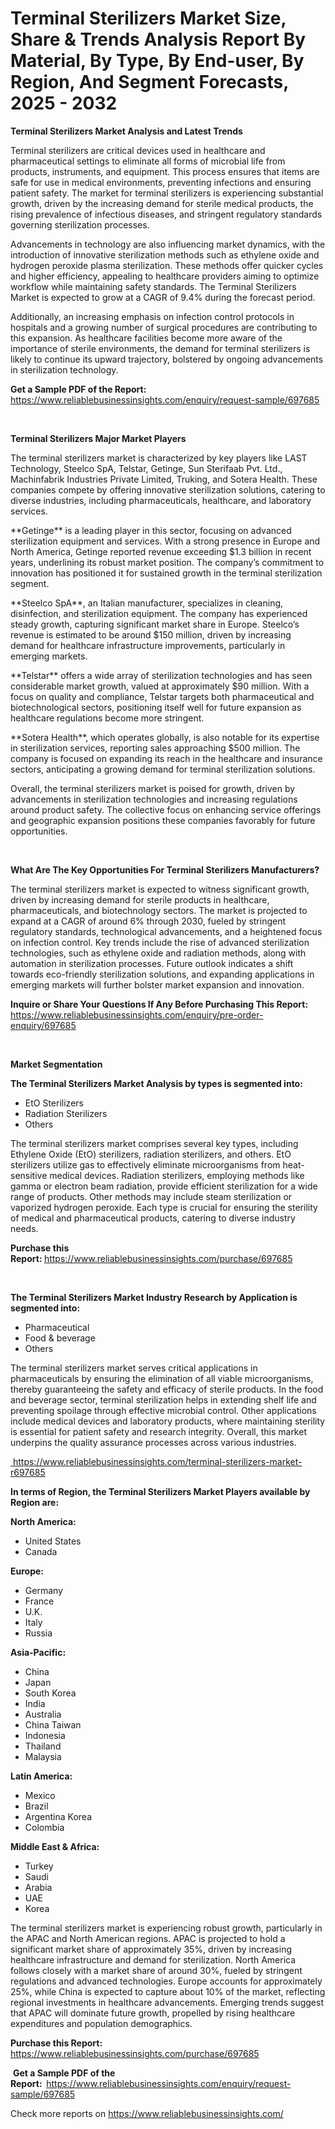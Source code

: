 <p><h1>Terminal Sterilizers Market Size, Share & Trends Analysis Report By Material, By Type, By End-user, By Region, And Segment Forecasts, 2025 - 2032</h1></p><p><strong>Terminal Sterilizers Market Analysis and Latest Trends</strong></p>
<p><p>Terminal sterilizers are critical devices used in healthcare and pharmaceutical settings to eliminate all forms of microbial life from products, instruments, and equipment. This process ensures that items are safe for use in medical environments, preventing infections and ensuring patient safety. The market for terminal sterilizers is experiencing substantial growth, driven by the increasing demand for sterile medical products, the rising prevalence of infectious diseases, and stringent regulatory standards governing sterilization processes.</p><p>Advancements in technology are also influencing market dynamics, with the introduction of innovative sterilization methods such as ethylene oxide and hydrogen peroxide plasma sterilization. These methods offer quicker cycles and higher efficiency, appealing to healthcare providers aiming to optimize workflow while maintaining safety standards. The Terminal Sterilizers Market is expected to grow at a CAGR of 9.4% during the forecast period. </p><p>Additionally, an increasing emphasis on infection control protocols in hospitals and a growing number of surgical procedures are contributing to this expansion. As healthcare facilities become more aware of the importance of sterile environments, the demand for terminal sterilizers is likely to continue its upward trajectory, bolstered by ongoing advancements in sterilization technology.</p></p>
<p><strong>Get a Sample PDF of the Report:&nbsp;</strong> <a href="https://www.reliablebusinessinsights.com/enquiry/request-sample/697685?utm_campaign=2757&utm_medium=2&utm_source=Github&utm_content=ia&utm_term=08042025&utm_id=terminal-sterilizers">https://www.reliablebusinessinsights.com/enquiry/request-sample/697685</a></p>
<p>&nbsp;</p>
<p><strong>Terminal Sterilizers Major Market Players</strong></p>
<p><p>The terminal sterilizers market is characterized by key players like LAST Technology, Steelco SpA, Telstar, Getinge, Sun Sterifaab Pvt. Ltd., Machinfabrik Industries Private Limited, Truking, and Sotera Health. These companies compete by offering innovative sterilization solutions, catering to diverse industries, including pharmaceuticals, healthcare, and laboratory services.</p><p>**Getinge** is a leading player in this sector, focusing on advanced sterilization equipment and services. With a strong presence in Europe and North America, Getinge reported revenue exceeding $1.3 billion in recent years, underlining its robust market position. The company’s commitment to innovation has positioned it for sustained growth in the terminal sterilization segment.</p><p>**Steelco SpA**, an Italian manufacturer, specializes in cleaning, disinfection, and sterilization equipment. The company has experienced steady growth, capturing significant market share in Europe. Steelco’s revenue is estimated to be around $150 million, driven by increasing demand for healthcare infrastructure improvements, particularly in emerging markets.</p><p>**Telstar** offers a wide array of sterilization technologies and has seen considerable market growth, valued at approximately $90 million. With a focus on quality and compliance, Telstar targets both pharmaceutical and biotechnological sectors, positioning itself well for future expansion as healthcare regulations become more stringent.</p><p>**Sotera Health**, which operates globally, is also notable for its expertise in sterilization services, reporting sales approaching $500 million. The company is focused on expanding its reach in the healthcare and insurance sectors, anticipating a growing demand for terminal sterilization solutions.</p><p>Overall, the terminal sterilizers market is poised for growth, driven by advancements in sterilization technologies and increasing regulations around product safety. The collective focus on enhancing service offerings and geographic expansion positions these companies favorably for future opportunities.</p></p>
<p>&nbsp;</p>
<p><strong>What Are The Key Opportunities For Terminal Sterilizers Manufacturers?</strong></p>
<p><p>The terminal sterilizers market is expected to witness significant growth, driven by increasing demand for sterile products in healthcare, pharmaceuticals, and biotechnology sectors. The market is projected to expand at a CAGR of around 6% through 2030, fueled by stringent regulatory standards, technological advancements, and a heightened focus on infection control. Key trends include the rise of advanced sterilization technologies, such as ethylene oxide and radiation methods, along with automation in sterilization processes. Future outlook indicates a shift towards eco-friendly sterilization solutions, and expanding applications in emerging markets will further bolster market expansion and innovation.</p></p>
<p><strong>Inquire or Share Your Questions If Any Before Purchasing This Report:</strong> <a href="https://www.reliablebusinessinsights.com/enquiry/pre-order-enquiry/697685?utm_campaign=2757&utm_medium=2&utm_source=Github&utm_content=ia&utm_term=08042025&utm_id=terminal-sterilizers">https://www.reliablebusinessinsights.com/enquiry/pre-order-enquiry/697685</a></p>
<p>&nbsp;</p>
<p><strong>Market Segmentation</strong></p>
<p><strong>The Terminal Sterilizers Market Analysis by types is segmented into:</strong></p>
<p><ul><li>EtO Sterilizers</li><li>Radiation Sterilizers</li><li>Others</li></ul></p>
<p><p>The terminal sterilizers market comprises several key types, including Ethylene Oxide (EtO) sterilizers, radiation sterilizers, and others. EtO sterilizers utilize gas to effectively eliminate microorganisms from heat-sensitive medical devices. Radiation sterilizers, employing methods like gamma or electron beam radiation, provide efficient sterilization for a wide range of products. Other methods may include steam sterilization or vaporized hydrogen peroxide. Each type is crucial for ensuring the sterility of medical and pharmaceutical products, catering to diverse industry needs.</p></p>
<p><strong>Purchase this Report:&nbsp;</strong><a href="https://www.reliablebusinessinsights.com/purchase/697685?utm_campaign=2757&utm_medium=2&utm_source=Github&utm_content=ia&utm_term=08042025&utm_id=terminal-sterilizers">https://www.reliablebusinessinsights.com/purchase/697685</a></p>
<p>&nbsp;</p>
<p><strong>The Terminal Sterilizers Market Industry Research by Application is segmented into:</strong></p>
<p><ul><li>Pharmaceutical</li><li>Food & beverage</li><li>Others</li></ul></p>
<p><p>The terminal sterilizers market serves critical applications in pharmaceuticals by ensuring the elimination of all viable microorganisms, thereby guaranteeing the safety and efficacy of sterile products. In the food and beverage sector, terminal sterilization helps in extending shelf life and preventing spoilage through effective microbial control. Other applications include medical devices and laboratory products, where maintaining sterility is essential for patient safety and research integrity. Overall, this market underpins the quality assurance processes across various industries.</p></p>
<p><a href="https://www.reliablebusinessinsights.com/terminal-sterilizers-market-r697685?utm_campaign=2757&utm_medium=2&utm_source=Github&utm_content=ia&utm_term=08042025&utm_id=terminal-sterilizers">&nbsp;https://www.reliablebusinessinsights.com/terminal-sterilizers-market-r697685</a></p>
<p><strong>In terms of Region, the Terminal Sterilizers Market Players available by Region are:</strong></p>
<p>
    <p> <strong> North America: </strong>
        <ul>
            <li>United States</li>
            <li>Canada</li>
        </ul>
        </p> 
    <p> <strong> Europe: </strong>
        <ul>
            <li>Germany</li>
            <li>France</li>
            <li>U.K.</li>
            <li>Italy</li>
            <li>Russia</li>
        </ul>
        </p> 
    <p> <strong> Asia-Pacific: </strong>
        <ul>
            <li>China</li>
            <li>Japan</li>
            <li>South Korea</li>
            <li>India</li>
            <li>Australia</li>
            <li>China Taiwan</li>
            <li>Indonesia</li>
            <li>Thailand</li>
            <li>Malaysia</li>
        </ul>
        </p> 
    <p> <strong> Latin America: </strong>
        <ul>
            <li>Mexico</li>
            <li>Brazil</li>
            <li>Argentina Korea</li>
            <li>Colombia</li>
        </ul>
        </p> 
    <p> <strong> Middle East & Africa: </strong>
        <ul>
            <li>Turkey</li>
            <li>Saudi</li>
            <li>Arabia</li>
            <li>UAE</li>
            <li>Korea</li>
        </ul>
    </p>
    </p>
<p><p>The terminal sterilizers market is experiencing robust growth, particularly in the APAC and North American regions. APAC is projected to hold a significant market share of approximately 35%, driven by increasing healthcare infrastructure and demand for sterilization. North America follows closely with a market share of around 30%, fueled by stringent regulations and advanced technologies. Europe accounts for approximately 25%, while China is expected to capture about 10% of the market, reflecting regional investments in healthcare advancements. Emerging trends suggest that APAC will dominate future growth, propelled by rising healthcare expenditures and population demographics.</p></p>
<p><strong>Purchase this Report: </strong><a href="https://www.reliablebusinessinsights.com/purchase/697685?utm_campaign=2757&utm_medium=2&utm_source=Github&utm_content=ia&utm_term=08042025&utm_id=terminal-sterilizers">https://www.reliablebusinessinsights.com/purchase/697685</a></p>
<p>&nbsp;<strong>Get a Sample PDF of the Report:&nbsp;&nbsp;</strong><a href="https://www.reliablebusinessinsights.com/enquiry/request-sample/697685?utm_campaign=2757&utm_medium=2&utm_source=Github&utm_content=ia&utm_term=08042025&utm_id=terminal-sterilizers">https://www.reliablebusinessinsights.com/enquiry/request-sample/697685</a></p>
<p><strong></strong></p>
<p>Check more reports on <a href="https://www.reliablebusinessinsights.com/?utm_campaign=2757&utm_medium=2&utm_source=Github&utm_content=ia&utm_term=08042025&utm_id=terminal-sterilizers">https://www.reliablebusinessinsights.com/</a></p>